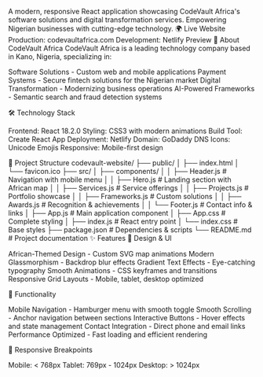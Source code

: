 A modern, responsive React application showcasing CodeVault Africa's software solutions and digital transformation services. Empowering Nigerian businesses with cutting-edge technology.
🌍 Live Website
Production: codevaultafrica.com
Development: Netlify Preview
🚀 About CodeVault Africa
CodeVault Africa is a leading technology company based in Kano, Nigeria, specializing in:

Software Solutions - Custom web and mobile applications
Payment Systems - Secure fintech solutions for the Nigerian market
Digital Transformation - Modernizing business operations
AI-Powered Frameworks - Semantic search and fraud detection systems

🛠️ Technology Stack

Frontend: React 18.2.0
Styling: CSS3 with modern animations
Build Tool: Create React App
Deployment: Netlify
Domain: GoDaddy DNS
Icons: Unicode Emojis
Responsive: Mobile-first design

📁 Project Structure
codevault-website/
├── public/
│   ├── index.html
│   └── favicon.ico
├── src/
│   ├── components/
│   │   ├── Header.js          # Navigation with mobile menu
│   │   ├── Hero.js            # Landing section with African map
│   │   ├── Services.js        # Service offerings
│   │   ├── Projects.js        # Portfolio showcase
│   │   ├── Frameworks.js      # Custom solutions
│   │   ├── Awards.js          # Recognition & achievements
│   │   └── Footer.js          # Contact info & links
│   ├── App.js                 # Main application component
│   ├── App.css                # Complete styling
│   ├── index.js               # React entry point
│   └── index.css              # Base styles
├── package.json               # Dependencies & scripts
└── README.md                  # Project documentation
✨ Features
🎨 Design & UI

African-Themed Design - Custom SVG map animations
Modern Glassmorphism - Backdrop blur effects
Gradient Text Effects - Eye-catching typography
Smooth Animations - CSS keyframes and transitions
Responsive Grid Layouts - Mobile, tablet, desktop optimized

🎯 Functionality

Mobile Navigation - Hamburger menu with smooth toggle
Smooth Scrolling - Anchor navigation between sections
Interactive Buttons - Hover effects and state management
Contact Integration - Direct phone and email links
Performance Optimized - Fast loading and efficient rendering

📱 Responsive Breakpoints

Mobile: < 768px
Tablet: 769px - 1024px
Desktop: > 1024px
